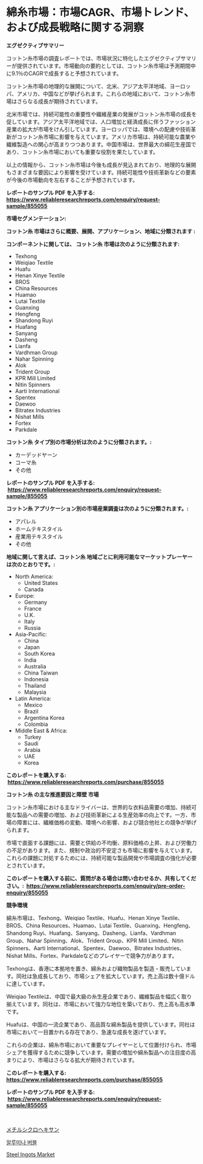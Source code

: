 <p><h1>綿糸市場：市場CAGR、市場トレンド、および成長戦略に関する洞察</h1></p><p><strong>エグゼクティブサマリー</strong></p>
<p><p>コットン糸市場の調査レポートでは、市場状況に特化したエグゼクティブサマリーが提供されています。市場動向の要約としては、コットン糸市場は予測期間中に9.1％のCAGRで成長すると予想されています。</p><p>コットン糸市場の地理的な展開について、北米、アジア太平洋地域、ヨーロッパ、アメリカ、中国などが挙げられます。これらの地域において、コットン糸市場はさらなる成長が期待されています。</p><p>北米市場では、持続可能性の重要性や繊維産業の発展がコットン糸市場の成長を促しています。アジア太平洋地域では、人口増加と経済成長に伴うファッション産業の拡大が市場をけん引しています。ヨーロッパでは、環境への配慮や技術革新がコットン糸市場に影響を与えています。アメリカ市場は、持続可能な農業や繊維製造への関心が高まりつつあります。中国市場は、世界最大の綿花生産国であり、コットン糸市場においても重要な役割を果たしています。</p><p>以上の情報から、コットン糸市場は今後も成長が見込まれており、地理的な展開もさまざまな要因により影響を受けています。持続可能性や技術革新などの要素が今後の市場動向を左右することが予想されています。</p></p>
<p><strong>レポートのサンプル PDF を入手する: <a href="https://www.reliableresearchreports.com/enquiry/request-sample/855055">https://www.reliableresearchreports.com/enquiry/request-sample/855055</a></strong></p>
<p><strong>市場セグメンテーション:</strong></p>
<p><strong> コットン糸 市場はさらに概要、展開、アプリケーション、地域に分類されます :</strong></p>
<p><strong>コンポーネントに関しては、 コットン糸 市場は次のように分類されます: &nbsp;</strong></p>
<p><ul><li>Texhong</li><li>Weiqiao Textile</li><li>Huafu</li><li>Henan Xinye Textile</li><li>BROS</li><li>China Resources</li><li>Huamao</li><li>Lutai Textile</li><li>Guanxing</li><li>Hengfeng</li><li>Shandong Ruyi</li><li>Huafang</li><li>Sanyang</li><li>Dasheng</li><li>Lianfa</li><li>Vardhman Group</li><li>Nahar Spinning</li><li>Alok</li><li>Trident Group</li><li>KPR Mill Limited</li><li>Nitin Spinners</li><li>Aarti International</li><li>Spentex</li><li>Daewoo</li><li>Bitratex Industries</li><li>Nishat Mills</li><li>Fortex</li><li>Parkdale</li></ul></p>
<p><strong> コットン糸 タイプ別の市場分析は次のように分類されます。:</strong></p>
<p><ul><li>カーデッドヤーン</li><li>コーマ糸</li><li>その他</li></ul></p>
<p><strong>レポートのサンプル PDF を入手する: &nbsp;<a href="https://www.reliableresearchreports.com/enquiry/request-sample/855055">https://www.reliableresearchreports.com/enquiry/request-sample/855055</a></strong></p>
<p><strong> コットン糸 アプリケーション別の市場産業調査は次のように分類されます。:</strong></p>
<p><ul><li>アパレル</li><li>ホームテキスタイル</li><li>産業用テキスタイル</li><li>その他</li></ul></p>
<p><strong>地域に関して言えば、コットン糸 地域ごとに利用可能なマーケットプレーヤーは次のとおりです。:</strong></p>
<p><ul>
    <li>
        North America:
        <ul>
            <li>United States</li>
            <li>Canada</li>
        </ul>
    </li>
    <li>
        Europe:
        <ul>
            <li>Germany</li>
            <li>France</li>
            <li>U.K.</li>
            <li>Italy</li>
            <li>Russia</li>
        </ul>
    </li>
    <li>
        Asia-Pacific:
        <ul>
            <li>China</li>
            <li>Japan</li>
            <li>South Korea</li>
            <li>India</li>
            <li>Australia</li>
            <li>China Taiwan</li>
            <li>Indonesia</li>
            <li>Thailand</li>
            <li>Malaysia</li>
        </ul>
    </li>
    <li>
        Latin America:
        <ul>
            <li>Mexico</li>
            <li>Brazil</li>
            <li>Argentina Korea</li>
            <li>Colombia</li>
        </ul>
    </li>
    <li>
        Middle East & Africa:
        <ul>
            <li>Turkey</li>
            <li>Saudi</li>
            <li>Arabia</li>
            <li>UAE</li>
            <li>Korea</li>
        </ul>
    </li>
    </ul></p>
<p><strong>このレポートを購入する: &nbsp;<a href="https://www.reliableresearchreports.com/purchase/855055">https://www.reliableresearchreports.com/purchase/855055</a></strong></p>
<p><strong>コットン糸 の主な推進要因と障壁 市場</strong></p>
<p><p>コットン糸市場における主なドライバーは、世界的な衣料品需要の増加、持続可能な製品への需要の増加、および技術革新による生産効率の向上です。一方、市場の障害には、繊維価格の変動、環境への影響、および競合他社との競争が挙げられます。</p><p>市場で直面する課題には、需要と供給の不均衡、原料価格の上昇、および労働力の不足があります。また、規制や政治的不安定さも市場に影響を与えています。これらの課題に対処するためには、持続可能な製品開発や市場調査の強化が必要とされています。</p></p>
<p><strong>このレポートを購入する前に、質問がある場合は問い合わせるか、共有してください。:&nbsp; <a href="https://www.reliableresearchreports.com/enquiry/pre-order-enquiry/855055">https://www.reliableresearchreports.com/enquiry/pre-order-enquiry/855055</a></strong></p>
<p><strong>競争環境</strong></p>
<p><p>綿糸市場は、Texhong、Weiqiao Textile、Huafu、Henan Xinye Textile、BROS、China Resources、Huamao、Lutai Textile、Guanxing、Hengfeng、Shandong Ruyi、Huafang、Sanyang、Dasheng、Lianfa、Vardhman Group、Nahar Spinning、Alok、Trident Group、KPR Mill Limited、Nitin Spinners、Aarti International、Spentex、Daewoo、Bitratex Industries、Nishat Mills、Fortex、Parkdaleなどのプレイヤーで競争力があります。</p><p> </p><p>Texhongは、香港に本拠地を置き、綿糸および織物製品を製造・販売しています。同社は急成長しており、市場シェアを拡大しています。売上高は数十億ドルに達しています。</p><p>Weiqiao Textileは、中国で最大級の糸生産企業であり、繊維製品を幅広く取り揃えています。同社は、市場において強力な地位を築いており、売上高も高水準です。</p><p>Huafuは、中国の一流企業であり、高品質な綿糸製品を提供しています。同社は市場において一目置かれる存在であり、急速な成長を遂げています。</p><p>これらの企業は、綿糸市場において重要なプレイヤーとして位置付けられ、市場シェアを獲得するために競争しています。需要の増加や綿糸製品への注目度の高まりにより、市場はさらなる拡大が期待されています。</p></p>
<p><strong>このレポートを購入する: &nbsp; <a href="https://www.reliableresearchreports.com/purchase/855055">https://www.reliableresearchreports.com/purchase/855055</a></strong></p>
<p><strong>レポートのサンプル PDF を入手する: &nbsp;<a href="https://www.reliableresearchreports.com/enquiry/request-sample/855055">https://www.reliableresearchreports.com/enquiry/request-sample/855055</a></strong><strong></strong></p>
<p>&nbsp;</p>
<p><p><a href="https://medium.com/@camerondowd204/%E3%83%A1%E3%83%81%E3%83%AB%E3%82%B7%E3%82%AF%E3%83%AD%E3%83%98%E3%82%AD%E3%82%B5%E3%83%B3%E5%B8%82%E5%A0%B4%E5%88%86%E6%9E%90-%E3%81%9D%E3%81%AEcagr-%E5%B8%82%E5%A0%B4%E3%82%BB%E3%82%B0%E3%83%A1%E3%83%B3%E3%83%86%E3%83%BC%E3%82%B7%E3%83%A7%E3%83%B3-%E3%81%8A%E3%82%88%E3%81%B3%E3%82%B0%E3%83%AD%E3%83%BC%E3%83%90%E3%83%AB%E6%A5%AD%E7%95%8C%E6%A6%82%E8%A6%81-d72437c3a5e8">メチルシクロヘキサン</a></p><p><a href="https://medium.com/@porterhntz2023/%EC%95%8C%EB%A3%A8%EB%AF%B8%EB%82%98-%EB%B2%84%EB%B8%94-%EC%8B%9C%EC%9E%A5-%EC%A1%B0%EC%82%AC-%EB%B3%B4%EA%B3%A0%EC%84%9C-%EA%B7%B8-%EC%97%AD%EC%82%AC%EC%99%80-2024%EB%85%84%EB%B6%80%ED%84%B0-2031%EB%85%84%EA%B9%8C%EC%A7%80%EC%9D%98-%EC%98%88%EC%B8%A1-e7d070cb3e60">알루미나 버블</a></p><p><a href="https://crocus-run-b5a.notion.site/Steel-Ingots-Market-Share-Market-New-Trends-Analysis-Report-By-Type-By-Application-By-End-use-B-d3b0cdd7cb424094857b39df33bb9057">Steel Ingots Market</a></p></p>